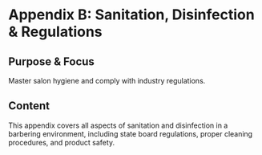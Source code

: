 # Appendix B: Sanitation, Disinfection & Regulations

## Purpose & Focus
Master salon hygiene and comply with industry regulations.

## Content
This appendix covers all aspects of sanitation and disinfection in a barbering environment, including state board regulations, proper cleaning procedures, and product safety.